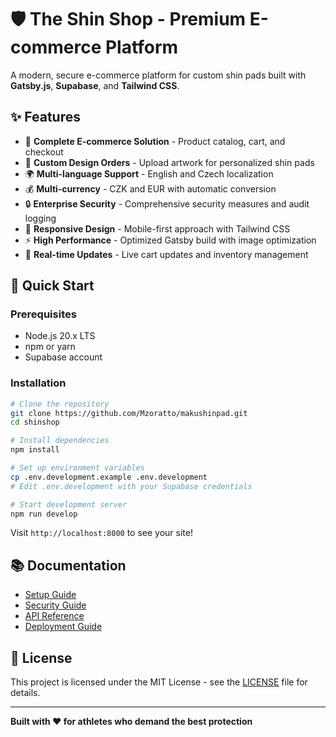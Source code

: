 # 🛡️ The Shin Shop - Premium E-commerce Platform

A modern, secure e-commerce platform for custom shin pads built with **Gatsby.js**, **Supabase**, and **Tailwind CSS**.

## ✨ Features

- 🛒 **Complete E-commerce Solution** - Product catalog, cart, and checkout
- 🎨 **Custom Design Orders** - Upload artwork for personalized shin pads
- 🌍 **Multi-language Support** - English and Czech localization
- 💰 **Multi-currency** - CZK and EUR with automatic conversion
- 🔒 **Enterprise Security** - Comprehensive security measures and audit logging
- 📱 **Responsive Design** - Mobile-first approach with Tailwind CSS
- ⚡ **High Performance** - Optimized Gatsby build with image optimization
- 🔄 **Real-time Updates** - Live cart updates and inventory management

## 🚀 Quick Start

### Prerequisites
- Node.js 20.x LTS
- npm or yarn
- Supabase account

### Installation

```bash
# Clone the repository
git clone https://github.com/Mzoratto/makushinpad.git
cd shinshop

# Install dependencies
npm install

# Set up environment variables
cp .env.development.example .env.development
# Edit .env.development with your Supabase credentials

# Start development server
npm run develop
```

Visit `http://localhost:8000` to see your site!

## 📚 Documentation

- [Setup Guide](docs/setup/SETUP_GUIDE.md)
- [Security Guide](docs/SECURITY_GUIDE.md)
- [API Reference](docs/reference/API_REFERENCE.md)
- [Deployment Guide](docs/guides/DEPLOYMENT_GUIDE.md)

## 📄 License

This project is licensed under the MIT License - see the [LICENSE](LICENSE) file for details.

---

**Built with ❤️ for athletes who demand the best protection**

